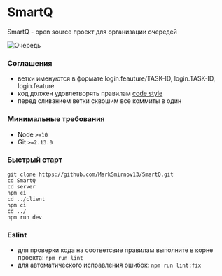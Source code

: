 # SmartQ

SmartQ - open source проект для организации очередей

![Очередь](http://cppstudio.com/wp-content/images/article/queue.jpg)

### Соглашения
+ ветки именуются в формате login.feauture/TASK-ID, login.TASK-ID, login.feature
+ код должен удовлетворять правилам [code style](https://github.com/airbnb/javascript)
+ перед сливанием ветки сквошим все коммиты в один

### Минимальные требования
+ Node `>=10`
+ Git `>=2.13.0`

### Быстрый старт
```
git clone https://github.com/MarkSmirnov13/SmartQ.git
cd SmartQ
cd server
npm ci
cd ../client
npm ci
cd ../
npm run dev
```

### Eslint
+ для проверки кода на соответсвие правилам выполните в корне проекта: `npm run lint`
+ для автоматического исправления ошибок: `npm run lint:fix`